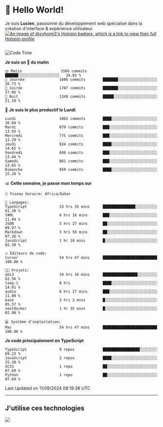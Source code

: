 # 👋 Hello World!

Je suis **Lucien**, passionné du développement web spécialisé dans la création d'interface & expérience utilisateur.
[![An image of @xyhomi3's Holopin badges, which is a link to view their full Holopin profile](https://holopin.me/xyhomi3)](https://holopin.io/@xyhomi3)

##

<!--START_SECTION:waka-->
![Code Time](http://img.shields.io/badge/Code%20Time-2%2C022%20hrs%2012%20mins-blue)

**Je suis un 🐤 du matin** 

```text
🌞 Matin                  1566 commits        ██████░░░░░░░░░░░░░░░░░░░   24.83 % 
🌆 Journée                1686 commits        ███████░░░░░░░░░░░░░░░░░░   26.73 % 
🌃 Soirée                 1707 commits        ███████░░░░░░░░░░░░░░░░░░   27.06 % 
🌙 Nuit                   1349 commits        █████░░░░░░░░░░░░░░░░░░░░   21.39 % 
```
📅 **Je suis le plus productif le Lundi** 

```text
Lundi                    1062 commits        ████░░░░░░░░░░░░░░░░░░░░░   16.84 % 
Mardi                    879 commits         ███░░░░░░░░░░░░░░░░░░░░░░   13.93 % 
Mercredi                 775 commits         ███░░░░░░░░░░░░░░░░░░░░░░   12.29 % 
Jeudi                    924 commits         ████░░░░░░░░░░░░░░░░░░░░░   14.65 % 
Vendredi                 848 commits         ███░░░░░░░░░░░░░░░░░░░░░░   13.44 % 
Samedi                   861 commits         ███░░░░░░░░░░░░░░░░░░░░░░   13.65 % 
Dimanche                 959 commits         ████░░░░░░░░░░░░░░░░░░░░░   15.20 % 
```


📊 **Cette semaine, je passe mon temps sur** 

```text
🕑︎ Fuseau horaire: Africa/Dakar

💬 Langages: 
TypeScript               33 hrs 35 mins      ███████████████░░░░░░░░░░   61.30 % 
YAML                     6 hrs 16 mins       ███░░░░░░░░░░░░░░░░░░░░░░   11.44 % 
JSON                     5 hrs 27 mins       ██░░░░░░░░░░░░░░░░░░░░░░░   09.97 % 
Markdown                 3 hrs 58 mins       ██░░░░░░░░░░░░░░░░░░░░░░░   07.26 % 
JavaScript               1 hr 18 mins        █░░░░░░░░░░░░░░░░░░░░░░░░   02.38 % 

🔥 Éditeurs de code: 
Cursor                   54 hrs 47 mins      █████████████████████████   100.00 % 

🐱‍💻 Projets: 
omi3                     34 hrs 16 mins      ████████████████░░░░░░░░░   62.56 % 
taag-1                   8 hrs               ████░░░░░░░░░░░░░░░░░░░░░   14.61 % 
audio                    6 hrs 27 mins       ███░░░░░░░░░░░░░░░░░░░░░░   11.80 % 
base                     3 hrs 2 mins        █░░░░░░░░░░░░░░░░░░░░░░░░   05.57 % 
nextdocker               1 hr 35 mins        █░░░░░░░░░░░░░░░░░░░░░░░░   02.90 % 

💻 Système d'exploitation: 
Mac                      54 hrs 47 mins      █████████████████████████   100.00 % 
```

**Je code principalement en TypeScript** 

```text
TypeScript               9 repos             █████████████████░░░░░░░░   69.23 % 
JavaScript               2 repos             ████░░░░░░░░░░░░░░░░░░░░░   15.38 % 
SCSS                     1 repo              ██░░░░░░░░░░░░░░░░░░░░░░░   07.69 % 
Python                   1 repo              ██░░░░░░░░░░░░░░░░░░░░░░░   07.69 % 
```




 Last Updated on 11/09/2024 08:19:38 UTC
<!--END_SECTION:waka-->
---

## J'utilise ces technologies

<p align="left">
  <a href="https://skillicons.dev">
    <img src="https://skillicons.dev/icons?i=ts,js,md,scss,tailwind,react,docker,express,astro,vite,nextjs,vercel,figma,ableton" />
  </a>
</p>

